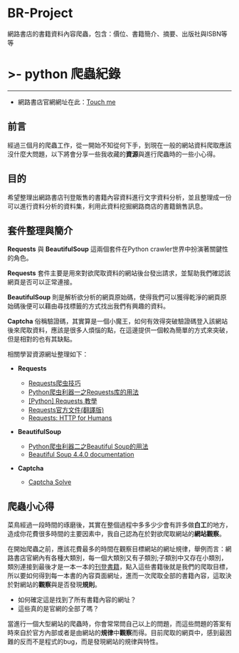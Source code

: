 # BR-Project

網路書店的書籍資料內容爬蟲，包含：價位、書籍簡介、摘要、出版社與ISBN等等

# >- python 爬蟲紀錄

***

* 網路書店官網網址在此：[Touch me](http://www.bookrep.com.tw/)


## 前言

經過三個月的爬蟲工作，從一開始不知從何下手，到現在一般的網站資料爬取應該沒什麼大問題，以下將會分享一些我收藏的**資源**與進行爬蟲時的一些小心得。

## 目的

希望整理出網路書店刊登販售的書籍內容資料進行文字資料分析，並且整理成一份可以進行資料分析的資料集，利用此資料挖掘網路商店的書籍銷售訊息。

## 套件整理與簡介

**Requests** 與 **BeautifulSoup** 這兩個套件在Python crawler世界中扮演著關鍵性的角色。

**Requests** 套件主要是用來對欲爬取資料的網站後台發出請求，並幫助我們確認該網頁是否可以正常連接。

**BeautifulSoup** 則是解析欲分析的網頁原始碼，使得我們可以獲得乾淨的網頁原始碼後便可以藉由尋找標籤的方式找出我們有興趣的資料。

**Captcha** 俗稱驗證碼，其實算是一個小魔王，如何有效得突破驗證碼登入該網站後來爬取資料，應該是很多人煩惱的點，在這邊提供一個較為簡單的方式來突破，但是相對的也有其缺點。


相關學習資源網址整理如下：

* **Requests**
	* [Requests爬虫技巧](http://www.jianshu.com/p/cba83709c64c)
	* [Python爬虫利器一之Requests库的用法](http://cuiqingcai.com/2556.html)
	* [[Python] Requests 教學](http://zwindr.blogspot.tw/2016/08/python-requests.html)
	* [Requests官方文件(翻譯版)](http://docs.python-requests.org/zh_CN/latest/user/advanced.html)
	* [Requests: HTTP for Humans
](http://docs.python-requests.org/en/master/)

* **BeautifulSoup** 
	* [Python爬虫利器二之Beautiful Soup的用法](http://cuiqingcai.com/1319.html)
	* [Beautiful Soup 4.4.0 documentation ](https://www.crummy.com/software/BeautifulSoup/bs4/doc/)

* **Captcha**
	* [Captcha Solve](https://pypi.python.org/pypi/captcha-solver)

## 爬蟲小心得


菜鳥經過一段時間的琢磨後，其實在整個過程中多多少少會有許多做**白工**的地方，造成你花費很多時間的主要因素中，我自己認為在於對欲爬取網站的**網站觀察**。

在開始爬蟲之前，應該花費最多的時間在觀察目標網站的網址規律，舉例而言：網路書店官網內有各種大類別，每一個大類別又有子類別;子類別中又存在小類別，類別連接到最後才是一本一本的[刊登書籍](http://www.bookrep.com.tw/book/17/478)，點入這些書籍後就是我們的爬取目標，所以要如何得到每一本書的內容頁面網址，進而一次爬取全部的書籍內容，這取決於對網站的**觀察**與是否發現**規則**。

* 如何確定這是找到了所有書籍內容的網址？
* 這些真的是官網的全部了嗎？

當進行一個大型網站的爬蟲時，你會常常問自己以上的問題，而這些問題的答案有時來自於官方內部或者是由網站的**規律**中**觀察**而得。目前爬取的網頁中，感到最困難的反而不是程式的bug，而是發現網站的規律與特性。
























